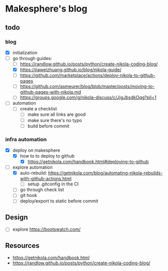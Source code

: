 # Makesphere's blog

## todo

### blog

- [x] initialization
- [ ] go through guides:
  - [ ] https://randlow.github.io/posts/python/create-nikola-coding-blog/
  - [x] https://jiaweizhuang.github.io/blog/nikola-guide/
  - [ ] https://github.com/marketplace/actions/deploy-nikola-to-github-pages
  - [ ] https://github.com/asmeurer/blog/blob/master/posts/moving-to-github-pages-with-nikola.md
  - [ ] https://groups.google.com/g/nikola-discuss/c/JjgJbsdkOqg?pli=1
- [ ] automation
  - [ ] create a checklist
    - [ ] make sure all links are good
    - [ ] make sure there's no typo
    - [ ] build before commit
### infra automation

- [x] deploy on makesphere
  - [x] how to to deploy to github
    - [x] https://getnikola.com/handbook.html#deploying-to-github
- [ ] explore automation
  - [x] auto-rebuild: https://getnikola.com/blog/automating-nikola-rebuilds-with-github-actions.html
    - [ ] setup .gitconfig in the CI
  - [ ] go through check list
  - [ ] git hook
  - [ ] deploy/export to static before commit

## Design

- [ ] explore https://bootswatch.com/
## Resources

- https://getnikola.com/handbook.html
- https://randlow.github.io/posts/python/create-nikola-coding-blog/
